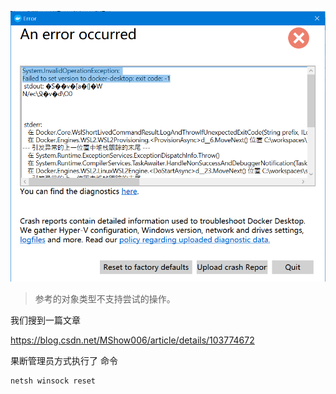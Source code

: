 ![img](image/format,png.png)





>参考的对象类型不支持尝试的操作。



我们搜到一篇文章

https://blog.csdn.net/MShow006/article/details/103774672

果断管理员方式执行了 命令 



```sh
netsh winsock reset
```



